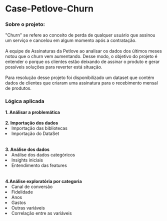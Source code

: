# Case-Petlove-Churn
<h3>Sobre o projeto:</h3>

"Churn" se refere ao conceito de perda de qualquer usuário que assinou um serviço e cancelou em algum momento após a contratação. <br><br>
A equipe de Assinaturas da Petlove ao analisar os dados dos últimos meses notou que o churn vem aumentando. Desse modo, o objetivo do projeto é entender o porque os clientes estão deixando de assinar o produto e gerar possíveis soluções para reverter está situação. <br><br>
Para resolução desse projeto foi disponibilizado um dataset que contém dados de clientes que criaram uma assinatura para o recebimento mensal de produtos. 

<h3> Lógica aplicada </h3>
<b>1. Análisar a problemática</b> <br><br>
<b>2. Importação dos dados</b>
<li> Importação das bibliotecas </li>
<li> Importação do DataSet</li> <br><br> 
<b>3. Análise dos dados </b>
<li> Análise dos dados categóricos </li>
<li> Insights iniciais </li>
<li> Entendimento das features </li><br><br>
<b>4.Análise exploratória por categoria </b>
<li>Canal de conversão</li>
<li>Fidelidade</li>
<li>Anos</li>
<li>Gastos</li>
<li>Outras variáveis</li>
<li>Correlação entre as variáveis</li>

